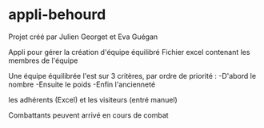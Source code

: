 # appli-behourd

Projet créé par Julien Georget et Eva Guégan

Appli pour gérer la création d'équipe équilibré
Fichier excel contenant les membres de l'équipe

Une équipe équilibrée l'est sur 3 critères, par ordre de priorité :
    -D'abord le nombre
    -Ensuite le poids
    -Enfin l'ancienneté


les adhérents (Excel) et les visiteurs (entré manuel)

Combattants peuvent arrivé en cours de combat
